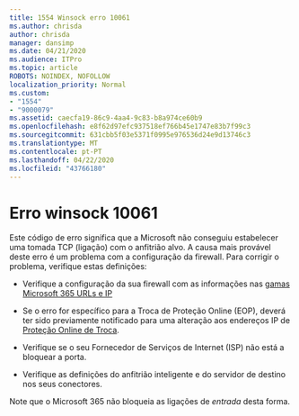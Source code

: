 ```yaml
---
title: 1554 Winsock erro 10061
ms.author: chrisda
author: chrisda
manager: dansimp
ms.date: 04/21/2020
ms.audience: ITPro
ms.topic: article
ROBOTS: NOINDEX, NOFOLLOW
localization_priority: Normal
ms.custom:
- "1554"
- "9000079"
ms.assetid: caecfa19-86c9-4aa4-9c83-b8a974ce60b9
ms.openlocfilehash: e8f62d97efc937518ef766b45e1747e83b7f99c3
ms.sourcegitcommit: 631cbb5f03e5371f0995e976536d24e9d13746c3
ms.translationtype: MT
ms.contentlocale: pt-PT
ms.lasthandoff: 04/22/2020
ms.locfileid: "43766180"
---
```

# <a name="winsock-error-10061"></a>Erro winsock 10061

Este código de erro significa que a Microsoft não conseguiu estabelecer uma tomada TCP (ligação) com o anfitrião alvo. A causa mais provável deste erro é um problema com a configuração da firewall. Para corrigir o problema, verifique estas definições:

- Verifique a configuração da sua firewall com as informações nas [gamas Microsoft 365 URLs e IP](https://docs.microsoft.com/office365/enterprise/urls-and-ip-address-ranges)

- Se o erro for específico para a Troca de Proteção Online (EOP), deverá ter sido previamente notificado para uma alteração aos endereços IP de [Proteção Online de Troca](https://docs.microsoft.com/office365/SecurityCompliance/eop/exchange-online-protection-ip-addresses).

- Verifique se o seu Fornecedor de Serviços de Internet (ISP) não está a bloquear a porta.

- Verifique as definições do anfitrião inteligente e do servidor de destino nos seus conectores.

Note que o Microsoft 365 não bloqueia as ligações de *entrada* desta forma.
